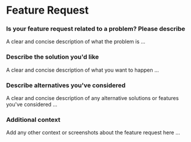 # Feature Request 

### Is your feature request related to a problem? Please describe
A clear and concise description of what the problem is
...
### Describe the solution you'd like
A clear and concise description of what you want to happen
...

### Describe alternatives you've considered
A clear and concise description of any alternative solutions or features you've considered
...

### Additional context
Add any other context or screenshots about the feature request here
...
